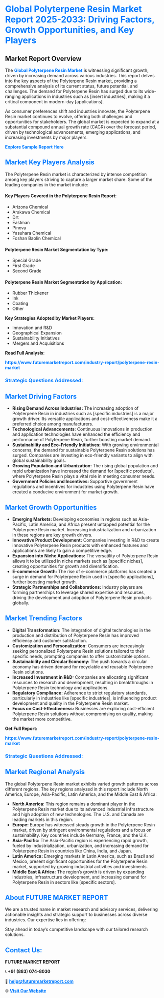 <h1 style="color: #007BFF;">Global Polyterpene Resin Market Report 2025-2033: Driving Factors, Growth Opportunities, and Key Players</h1>

<section id="overview">
<h2>Market Report Overview</h2>
<p>The <a href="https://www.futuremarketreport.com/industry-report/polyterpene-resin-market" style="color: #007BFF; text-decoration: none;"><strong>Global Polyterpene Resin Market</strong></a> is witnessing significant growth, driven by increasing demand across various industries. This report delves into the key aspects of the Polyterpene Resin market, providing a comprehensive analysis of its current status, future potential, and challenges. The demand for Polyterpene Resin has surged due to its wide-ranging applications in industries such as [insert industries], making it a critical component in modern-day [applications].</p>
<p>As consumer preferences shift and industries innovate, the Polyterpene Resin market continues to evolve, offering both challenges and opportunities for stakeholders. The global market is expected to expand at a substantial compound annual growth rate (CAGR) over the forecast period, driven by technological advancements, emerging applications, and increasing investments by major players.</p>
</section>

<section id="overview">
<p><a href="https://www.futuremarketreport.com/request-sample/reportId=29641" style="color: #007BFF; text-decoration: none;"><strong>Explore Sample Report Here</strong></a></p>
</section>

<section id="key-players">
<h2 style="color: #007BFF;">Market Key Players Analysis</h2>
<p>The Polyterpene Resin market is characterized by intense competition among key players striving to capture a larger market share. Some of the leading companies in the market include:</p>
<h4>Key Players Covered in the Polyterpene Resin Report:</h4>
<ul><li>Arizona Chemical</li><li>Arakawa Chemical</li><li>Drt</li><li>Eastman</li><li>Pinova</li><li>Yasuhara Chemical</li><li>Foshan Baolin Chemical</li></ul>
<h4>Polyterpene Resin Market Segmentation by Type:</h4>
<ul><li>Special Grade</li><li>First Grade</li><li>Second Grade</li></ul>

<h4>Polyterpene Resin Market Segmentation by Application:</h4>
<ul><li>Rubber Thickener</li><li>Ink</li><li>Coating</li><li>Other</li></ul>
<p><strong>Key Strategies Adopted by Market Players:</strong></p>
<ul>
<li>Innovation and R&D</li>
<li>Geographical Expansion</li>
<li>Sustainability Initiatives</li>
<li>Mergers and Acquisitions</li>
</ul>
</section>

<section>
<p><strong>Read Full Analysis: </strong></p><a href="https://www.futuremarketreport.com/industry-report/polyterpene-resin-market" style="color: #007BFF; text-decoration: none;"><strong>https://www.futuremarketreport.com/industry-report/polyterpene-resin-market</strong></a>
<h3 style="color: #007BFF;">Strategic Questions Addressed:</h3>
</section>

<section id="driving-factors">
<h2 style="color: #007BFF;">Market Driving Factors</h2>
<ul>
<li><strong>Rising Demand Across Industries:</strong> The increasing adoption of Polyterpene Resin in industries such as [specific industries] is a major growth driver. Its versatile applications and cost-effectiveness make it a preferred choice among manufacturers.</li>
<li><strong>Technological Advancements:</strong> Continuous innovations in production and application technologies have enhanced the efficiency and performance of Polyterpene Resin, further boosting market demand.</li>
<li><strong>Sustainability and Eco-Friendly Initiatives:</strong> With growing environmental concerns, the demand for sustainable Polyterpene Resin solutions has surged. Companies are investing in eco-friendly variants to align with global sustainability goals.</li>
<li><strong>Growing Population and Urbanization:</strong> The rising global population and rapid urbanization have increased the demand for [specific products], where Polyterpene Resin plays a vital role in meeting consumer needs.</li>
<li><strong>Government Policies and Incentives:</strong> Supportive government regulations and incentives for industries using Polyterpene Resin have created a conducive environment for market growth.</li>
</ul>
</section>

<section id="growth-opportunities">
<h2 style="color: #007BFF;">Market Growth Opportunities</h2>
<ul>
<li><strong>Emerging Markets:</strong> Developing economies in regions such as Asia-Pacific, Latin America, and Africa present untapped potential for the Polyterpene Resin market. Increasing industrialization and urbanization in these regions are key growth drivers.</li>
<li><strong>Innovative Product Development:</strong> Companies investing in R&D to create innovative Polyterpene Resin products with enhanced features and applications are likely to gain a competitive edge.</li>
<li><strong>Expansion into Niche Applications:</strong> The versatility of Polyterpene Resin allows it to be utilized in niche markets such as [specific niches], creating opportunities for growth and diversification.</li>
<li><strong>E-commerce Growth:</strong> The rise of e-commerce platforms has created a surge in demand for Polyterpene Resin used in [specific applications], further boosting market growth.</li>
<li><strong>Strategic Partnerships and Collaborations:</strong> Industry players are forming partnerships to leverage shared expertise and resources, driving the development and adoption of Polyterpene Resin products globally.</li>
</ul>
</section>

<section id="trending-factors">
<h2 style="color: #007BFF;">Market Trending Factors</h2>
<ul>
<li><strong>Digital Transformation:</strong> The integration of digital technologies in the production and distribution of Polyterpene Resin has improved efficiency and customer satisfaction.</li>
<li><strong>Customization and Personalization:</strong> Consumers are increasingly seeking personalized Polyterpene Resin solutions tailored to their specific needs, prompting companies to offer customizable options.</li>
<li><strong>Sustainability and Circular Economy:</strong> The push towards a circular economy has driven demand for recyclable and reusable Polyterpene Resin solutions.</li>
<li><strong>Increased Investment in R&D:</strong> Companies are allocating significant resources to research and development, resulting in breakthroughs in Polyterpene Resin technology and applications.</li>
<li><strong>Regulatory Compliance:</strong> Adherence to strict regulatory standards, particularly in industries like [specific industries], is influencing product development and quality in the Polyterpene Resin market.</li>
<li><strong>Focus on Cost-Effectiveness:</strong> Businesses are exploring cost-efficient Polyterpene Resin solutions without compromising on quality, making the market more competitive.</li>
</ul>
</section>

<section>
<p><strong>Get Full Report: </strong></p><a href="https://www.futuremarketreport.com/industry-report/polyterpene-resin-market" style="color: #007BFF; text-decoration: none;"><strong>https://www.futuremarketreport.com/industry-report/polyterpene-resin-market</strong></a>
<h3 style="color: #007BFF;">Strategic Questions Addressed:</h3>
</section>


<section id="regional-analysis">
<h2 style="color: #007BFF;">Market Regional Analysis</h2>
<p>The global Polyterpene Resin market exhibits varied growth patterns across different regions. The key regions analyzed in this report include North America, Europe, Asia-Pacific, Latin America, and the Middle East & Africa:</p>
<ul>
<li><strong>North America:</strong> This region remains a dominant player in the Polyterpene Resin market due to its advanced industrial infrastructure and high adoption of new technologies. The U.S. and Canada are leading markets in this region.</li>
<li><strong>Europe:</strong> Europe has witnessed steady growth in the Polyterpene Resin market, driven by stringent environmental regulations and a focus on sustainability. Key countries include Germany, France, and the U.K.</li>
<li><strong>Asia-Pacific:</strong> The Asia-Pacific region is experiencing rapid growth, fueled by industrialization, urbanization, and increasing demand for Polyterpene Resin in countries like China, India, and Japan.</li>
<li><strong>Latin America:</strong> Emerging markets in Latin America, such as Brazil and Mexico, present significant opportunities for the Polyterpene Resin market, supported by growing industrial activities and investments.</li>
<li><strong>Middle East & Africa:</strong> The region’s growth is driven by expanding industries, infrastructure development, and increasing demand for Polyterpene Resin in sectors like [specific sectors].</li>
</ul>
</section>

<footer>
<h2 style="color: #007BFF;">About FUTURE MARKET REPORT</h2>
<p>We are a trusted name in market research and advisory services, delivering actionable insights and strategic support to businesses across diverse industries. Our expertise lies in offering:</p>

<p>Stay ahead in today’s competitive landscape with our tailored research solutions.</p>

<h2 style="color: #007BFF;">Contact Us:</h2>
<p><strong>FUTURE MARKET REPORT</strong></p>
<p>📞 <strong>+91 (883) 074-8030</strong></p>
<p>📧 <strong><a href="mailto:help@futuremarketreport.com" style="color: #007BFF;">help@futuremarketreport.com</a></strong></p>
<p>🌐 <strong><a href="https://www.futuremarketreport.com/" style="color: #007BFF;">Visit Our Website</a></strong></p>
</footer>